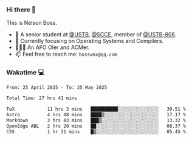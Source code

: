 ### Hi there 👋

<!--
**bosswnx/bosswnx** is a ✨ _special_ ✨ repository because its `README.md` (this file) appears on your GitHub profile.

Here are some ideas to get you started:

- 🔭 I’m currently working on ...
- 🌱 I’m currently learning ...
- 👯 I’m looking to collaborate on ...
- 🤔 I’m looking for help with ...
- 💬 Ask me about ...
- 📫 How to reach me: ...
- 😄 Pronouns: ...
- ⚡ Fun fact: ...
-->

This is Nelson Boss.

- 🏫 A senior student at [@USTB](https://www.ustb.edu.cn/), [@SCCE](https://scce.ustb.edu.cn/), member of [@USTB-806](https://ustb-806.github.io/).
- 🌱 Currently focusing on Operating Systems and Compilers.
- 🧑🏻‍💻 An AFO OIer and ACMer.
- 📫 Feel free to reach me: `bosswnx@qq.com`

### Wakatime 💻

<!--START_SECTION:waka-->

```txt
From: 25 April 2025 - To: 25 May 2025

Total Time: 27 hrs 41 mins

TeX            11 hrs 3 mins   ██████████░░░░░░░░░░░░░░░   39.51 %
Astro          4 hrs 48 mins   ████▒░░░░░░░░░░░░░░░░░░░░   17.17 %
Markdown       3 hrs 43 mins   ███▒░░░░░░░░░░░░░░░░░░░░░   13.32 %
OpenEdge ABL   2 hrs 20 mins   ██░░░░░░░░░░░░░░░░░░░░░░░   08.37 %
CSS            1 hr 31 mins    █▒░░░░░░░░░░░░░░░░░░░░░░░   05.45 %
```

<!--END_SECTION:waka-->
